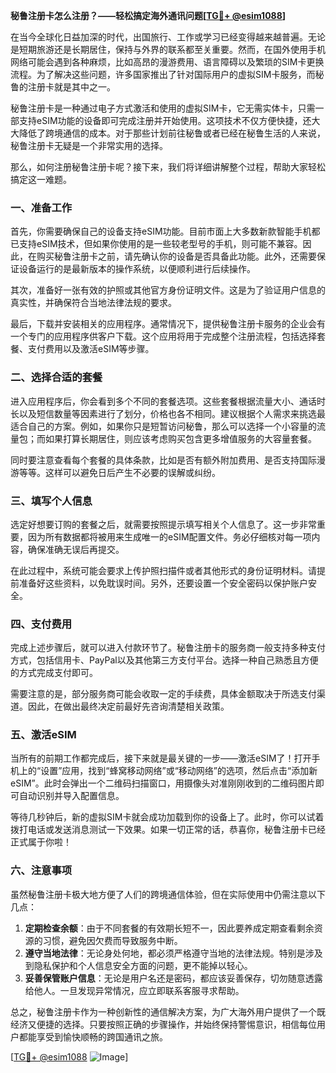 **秘鲁注册卡怎么注册？——轻松搞定海外通讯问题[[TG💪+ @esim1088](https://t.me/s/esim1088)]**

在当今全球化日益加深的时代，出国旅行、工作或学习已经变得越来越普遍。无论是短期旅游还是长期居住，保持与外界的联系都至关重要。然而，在国外使用手机网络可能会遇到各种麻烦，比如高昂的漫游费用、语言障碍以及繁琐的SIM卡更换流程。为了解决这些问题，许多国家推出了针对国际用户的虚拟SIM卡服务，而秘鲁的注册卡就是其中之一。

秘鲁注册卡是一种通过电子方式激活和使用的虚拟SIM卡，它无需实体卡，只需一部支持eSIM功能的设备即可完成注册并开始使用。这项技术不仅方便快捷，还大大降低了跨境通信的成本。对于那些计划前往秘鲁或者已经在秘鲁生活的人来说，秘鲁注册卡无疑是一个非常实用的选择。

那么，如何注册秘鲁注册卡呢？接下来，我们将详细讲解整个过程，帮助大家轻松搞定这一难题。

### 一、准备工作

首先，你需要确保自己的设备支持eSIM功能。目前市面上大多数新款智能手机都已支持eSIM技术，但如果你使用的是一些较老型号的手机，则可能不兼容。因此，在购买秘鲁注册卡之前，请先确认你的设备是否具备此功能。此外，还需要保证设备运行的是最新版本的操作系统，以便顺利进行后续操作。

其次，准备好一张有效的护照或其他官方身份证明文件。这是为了验证用户信息的真实性，并确保符合当地法律法规的要求。

最后，下载并安装相关的应用程序。通常情况下，提供秘鲁注册卡服务的企业会有一个专门的应用程序供客户下载。这个应用将用于完成整个注册流程，包括选择套餐、支付费用以及激活eSIM等步骤。

### 二、选择合适的套餐

进入应用程序后，你会看到多个不同的套餐选项。这些套餐根据流量大小、通话时长以及短信数量等因素进行了划分，价格也各不相同。建议根据个人需求来挑选最适合自己的方案。例如，如果你只是短暂访问秘鲁，那么可以选择一个小容量的流量包；而如果打算长期居住，则应该考虑购买包含更多增值服务的大容量套餐。

同时要注意查看每个套餐的具体条款，比如是否有额外附加费用、是否支持国际漫游等等。这样可以避免日后产生不必要的误解或纠纷。

### 三、填写个人信息

选定好想要订购的套餐之后，就需要按照提示填写相关个人信息了。这一步非常重要，因为所有数据都将被用来生成唯一的eSIM配置文件。务必仔细核对每一项内容，确保准确无误后再提交。

在此过程中，系统可能会要求上传护照扫描件或者其他形式的身份证明材料。请提前准备好这些资料，以免耽误时间。另外，还要设置一个安全密码以保护账户安全。

### 四、支付费用

完成上述步骤后，就可以进入付款环节了。秘鲁注册卡的服务商一般支持多种支付方式，包括信用卡、PayPal以及其他第三方支付平台。选择一种自己熟悉且方便的方式完成支付即可。

需要注意的是，部分服务商可能会收取一定的手续费，具体金额取决于所选支付渠道。因此，在做出最终决定前最好先咨询清楚相关政策。

### 五、激活eSIM

当所有的前期工作都完成后，接下来就是最关键的一步——激活eSIM了！打开手机上的“设置”应用，找到“蜂窝移动网络”或“移动网络”的选项，然后点击“添加新eSIM”。此时会弹出一个二维码扫描窗口，用摄像头对准刚刚收到的二维码图片即可自动识别并导入配置信息。

等待几秒钟后，新的虚拟SIM卡就会成功加载到你的设备上了。此时，你可以试着拨打电话或发送消息测试一下效果。如果一切正常的话，恭喜你，秘鲁注册卡已经正式属于你啦！

### 六、注意事项

虽然秘鲁注册卡极大地方便了人们的跨境通信体验，但在实际使用中仍需注意以下几点：

1. **定期检查余额**：由于不同套餐的有效期长短不一，因此要养成定期查看剩余资源的习惯，避免因欠费而导致服务中断。
2. **遵守当地法律**：无论身处何地，都必须严格遵守当地的法律法规。特别是涉及到隐私保护和个人信息安全方面的问题，更不能掉以轻心。
3. **妥善保管账户信息**：无论是用户名还是密码，都应该妥善保存，切勿随意透露给他人。一旦发现异常情况，应立即联系客服寻求帮助。

总之，秘鲁注册卡作为一种创新性的通信解决方案，为广大海外用户提供了一个既经济又便捷的选择。只要按照正确的步骤操作，并始终保持警惕意识，相信每位用户都能享受到愉快顺畅的跨国通讯之旅。

[[TG💪+ @esim1088](https://t.me/s/esim1088) ![Image](https://i.postimg.cc/4NQfJmqS/Snipaste-2025-05-13-00-14-12.png)]